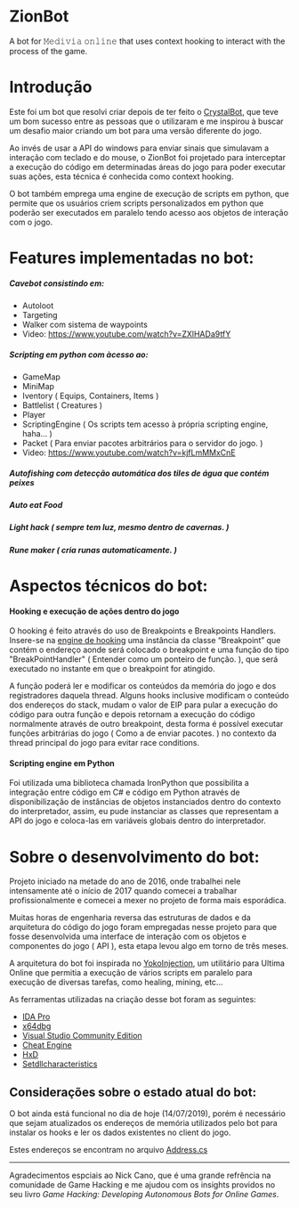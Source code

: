 



# ZionBot
A bot for 𝙼𝚎𝚍𝚒𝚟𝚒𝚊 𝚘𝚗𝚕𝚒𝚗𝚎 that uses context hooking to interact with the process of the game.


# Introdução
Este foi um bot que resolvi criar depois de ter feito o [CrystalBot](https://github.com/PimentelM/CrystalBot), que teve um bom sucesso entre as pessoas que o utilizaram e me inspirou à buscar um desafio maior criando um bot para uma versão diferente do jogo.

Ao invés de usar a API do windows para enviar sinais que simulavam a interação com teclado e do mouse, o ZionBot foi projetado para interceptar a execução do código em determinadas áreas do jogo para poder executar suas ações, esta técnica é conhecida como context hooking.

O bot também emprega uma engine de execução de scripts em python, que permite que os usuários criem scripts personalizados em python que poderão ser executados em paralelo tendo acesso aos objetos de interação com o jogo. 


# Features implementadas no bot:
##### Cavebot consistindo em:
  * Autoloot
  * Targeting
  * Walker com sistema de waypoints
  * Video: https://www.youtube.com/watch?v=ZXlHADa9tfY
  
##### Scripting em python com àcesso ao:
  * GameMap
  * MiniMap
  * Iventory ( Equips, Containers, Items )
  * Battlelist ( Creatures )
  * Player
  * ScriptingEngine ( Os scripts tem acesso à própria scripting engine, haha... )
  * Packet ( Para enviar pacotes arbitrários para o servidor do jogo. )
  * Video: https://www.youtube.com/watch?v=kjfLmMMxCnE
  
##### Autofishing com detecção automática dos tiles de água  que contém peixes
##### Auto eat Food
##### Light hack ( sempre tem luz, mesmo dentro de cavernas. )
##### Rune maker ( cria runas automaticamente. )



# Aspectos técnicos do bot:

#### Hooking e execução de ações dentro do jogo

O hooking é feito através do uso de Breakpoints e Breakpoints Handlers. Insere-se na [engine de hooking](https://github.com/PimentelM/ZionBot/blob/master/ZionBot/Debugger/Debugger.cs) uma instância da classe “Breakpoint” que contém o endereço aonde será colocado o breakpoint e uma função do tipo "BreakPointHandler" ( Entender como um ponteiro de função. ), que será executado no instante em que o breakpoint for atingido.

A função poderá ler e modificar os conteúdos da memória do jogo e dos registradores daquela thread. Alguns hooks inclusive modificam o conteúdo dos endereços do stack, mudam o valor de EIP para pular a execução do código para outra função e depois retornam a execução do código normalmente através de outro breakpoint, desta forma é possível executar funções arbitrárias do jogo ( Como a de enviar pacotes. ) no contexto  da thread principal do jogo para evitar race conditions.

#### Scripting engine em Python

Foi utilizada uma biblioteca chamada IronPython que possibilita a integração entre código em C# e código em Python através de disponibilização de instâncias de objetos instanciados dentro do contexto do interpretador, assim, eu pude instanciar as classes que representam a API do jogo e coloca-las em variáveis globais dentro do interpretador.


# Sobre o desenvolvimento do bot:
Projeto iniciado na metade do ano de 2016, onde trabalhei nele intensamente até o início de 2017 quando comecei a trabalhar profissionalmente e comecei a mexer no projeto de forma mais esporádica.

Muitas horas de engenharia reversa das estruturas de dados e da arquitetura do código do jogo foram empregadas nesse projeto para que fosse desenvolvida uma interface de interação com os objetos e componentes do jogo ( API ), esta etapa levou algo em torno de três meses.

A arquitetura do bot foi inspirada no [YokoInjection](http://yoko.com.ua/eng/injection.htm), um utilitário para Ultima Online que permitia a execução de vários scripts em paralelo para execução de diversas tarefas, como healing, mining, etc...

As ferramentas utilizadas na criação desse bot foram as seguintes:

* [IDA Pro](https://www.hex-rays.com/products/ida/)
* [x64dbg](https://x64dbg.com/#start)
* [Visual Studio Community Edition](https://visualstudio.microsoft.com/)
* [Cheat Engine](https://www.cheatengine.org/)
* [HxD](https://mh-nexus.de/en/hxd/)
* [Setdllcharacteristics](https://blog.didierstevens.com/2010/10/17/setdllcharacteristics/)


## Considerações sobre o estado atual do bot:
O bot ainda está funcional no dia de hoje (14/07/2019), porém é necessário que sejam atualizados os endereços de memória utilizados pelo bot para instalar os hooks e ler os dados existentes no client do jogo.

Estes endereços se encontram no arquivo [Address.cs](https://github.com/PimentelM/ZionBot/blob/master/ZionBot/Statics/Address.cs)





---
Agradecimentos espciais ao Nick Cano, que é uma grande refrência na comunidade de Game Hacking e me ajudou com os insights providos no seu livro *Game Hacking: Developing Autonomous Bots for Online Games*.

